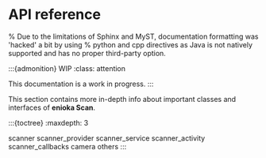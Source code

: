 # API reference

% Due to the limitations of Sphinx and MyST, documentation formatting was 'hacked' a bit by using
% python and cpp directives as Java is not natively supported and has no proper third-party option.

:::{admonition} WIP
:class: attention

This documentation is a work in progress.
:::

This section contains more in-depth info about important classes and interfaces of **enioka Scan**.

:::{toctree}
:maxdepth: 3

scanner
scanner_provider
scanner_service
scanner_activity
scanner_callbacks
camera
others
:::